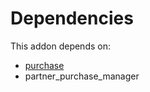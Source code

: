 # Dependencies

This addon depends on:

- [purchase](../../../../../oca-ocb-core/odoo-bringout-oca-ocb-purchase)
- partner_purchase_manager
